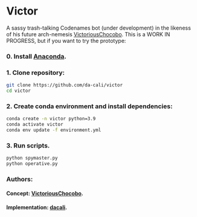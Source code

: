 # Victor

A sassy trash-talking Codenames bot (under development) in the likeness of his future arch-nemesis [VictoriousChocobo](https://github.com/VictoriousChocobo). This is a WORK IN PROGRESS, but if you want to try the prototype:

### 0. Install [Anaconda](https://www.anaconda.com/products/individual).

### 1. Clone repository:

```sh
git clone https://github.com/da-cali/victor
cd victor
```

### 2. Create conda environment and install dependencies:

```sh
conda create -n victor python=3.9
conda activate victor
conda env update -f environment.yml
```

### 3. Run scripts.

```sh
python spymaster.py
python operative.py
```

### Authors:
#### Concept: [VictoriousChocobo](https://github.com/VictoriousChocobo).
#### Implementation: [dacali](https://github.com/da-cali).